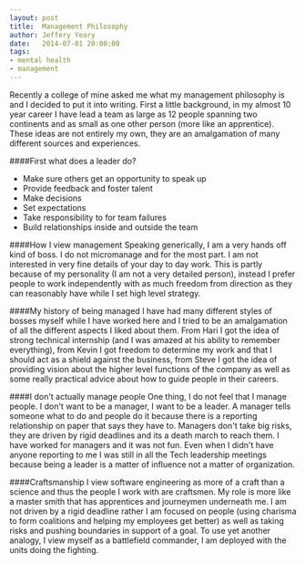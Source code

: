 ```yaml
---
layout: post
title:  Management Philosophy
author: Jeffery Yeary
date:   2014-07-01 20:00:00
tags:
- mental health
- management
---
```

Recently a college of mine asked me what my management philosophy is and I decided to put it into writing. First a little background, in my almost 10 year career I have lead a team as large as 12 people spanning two continents and as small as one other person (more like an apprentice). These ideas are not entirely my own, they are an amalgamation of many different sources and experiences.

####First what does a leader do?
* Make sure others get an opportunity to speak up
* Provide feedback and foster talent
* Make decisions
* Set expectations
* Take responsibility to for team failures
* Build relationships inside and outside the team

####How I view management
Speaking generically, I am a very hands off kind of boss. I do not micromanage and for the most part. I am not interested in very fine details of your day to day work. This is partly because of my personality (I am not a very detailed person), instead I prefer people to work independently with as much freedom from direction as they can reasonably have while I set high level strategy.

####My history of being managed
I have had many different styles of bosses myself while I have worked here and I tried to be an amalgamation of all the different aspects I liked about them. From Hari I got the idea of strong technical internship (and I was amazed at his ability to remember everything), from Kevin I got freedom to determine my work and that I should act as a shield against the business, from Steve I got the idea of providing vision about the higher level functions of the company as well as some really practical advice about how to guide people in their careers.

####I don't actually manage people
One thing, I do not feel that I manage people. I don't want to be a manager, I want to be a leader. A manager tells someone what to do and people do it because there is a reporting relationship on paper that says they have to. Managers don't take big risks, they are driven by rigid deadlines and its a death march to reach them. I have worked for managers and it was not fun. Even when I didn't have anyone reporting to me I was still in all the Tech leadership meetings because being a leader is a matter of influence not a matter of organization.

####Craftsmanship
I view software engineering as more of a craft than a science and thus the people I work with are craftsmen. My role is more like a master smith that has apprentices and journeymen underneath me. I am not driven by a rigid deadline rather I am focused on people (using charisma to form coalitions and helping my employees get better) as well as taking risks and pushing boundaries in support of a goal. To use yet another analogy, I view myself as a battlefield commander, I am deployed with the units doing the fighting.